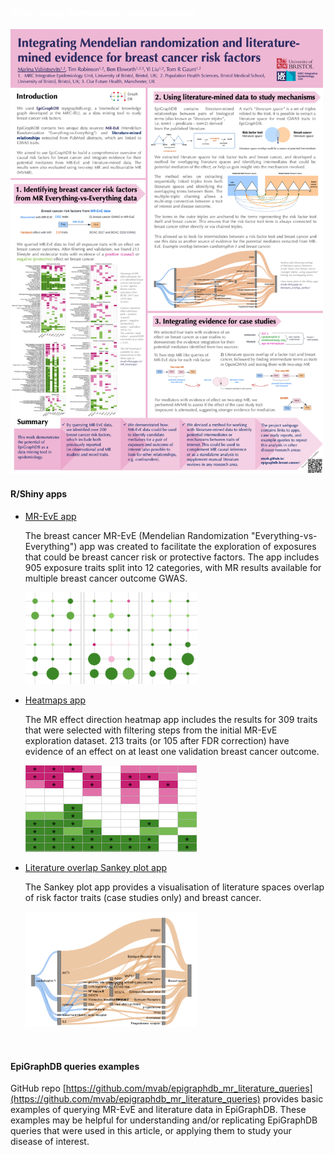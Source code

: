 ### <span style="color:white"> Integrating Mendelian randomization</span>

[<img src="content/figs/poster_IGES_MV.png" width="500"/>](https://github.com/mvab/epigraphdb-breast-cancer/wiki/IGES-conference-2022-poster)

#### R/Shiny apps

* [MR-EvE app](https://mvab.shinyapps.io/brca-miner/)

  The breast cancer MR-EvE (Mendelian Randomization "Everything-vs-Everything") app was created to facilitate the exploration of exposures that could be breast cancer risk or protective factors. The app includes 905 exposure traits split into 12 categories, with MR results available for multiple breast cancer outcome GWAS.
  
  <img src="content/figs/app1.png" width="275"/>

* [Heatmaps app](https://mvab.shinyapps.io/MR_heatmaps/)

   The MR effect direction heatmap app includes the results for 309 traits that were selected with filtering steps from the initial MR-EvE exploration dataset. 213 traits (or 105 after FDR correction) have evidence of an effect on at least one validation breast cancer outcome. 

  ![Image](content/figs/app2.png)


* [Literature overlap Sankey plot app](https://mvab.shinyapps.io/literature_overlap_sankey/)

  The Sankey plot app provides a visualisation of literature spaces overlap of risk factor traits (case studies only) and breast cancer. 

  <img src="content/figs/app3.png" width="275"/>

<br>


#### EpiGraphDB queries examples 

GitHub repo [https://github.com/mvab/epigraphdb_mr_literature_queries](https://github.com/mvab/epigraphdb_mr_literature_queries) provides basic examples of querying MR-EvE and literature data in EpiGraphDB. These examples may be helpful for understanding and/or replicating EpiGraphDB queries that were used in this article, or applying them to study your disease of interest.






